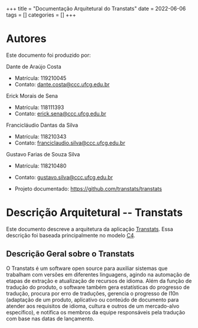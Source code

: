 +++
title = "Documentação Arquitetural do Transtats"
date = 2022-06-06
tags = []
categories = []
+++

# Autores

Este documento foi produzido por:

Dante de Araújo Costa
- Matrícula: 119210045
- Contato: dante.costa@ccc.ufcg.edu.br

Erick Morais de Sena
- Matrícula: 118111393
- Contato: erick.sena@ccc.ufcg.edu.br

Francicláudio Dantas da Silva
- Matrícula: 118210343
- Contato: franciclaudio.silva@ccc.ufcg.edu.br

Gustavo Farias de Souza Silva
- Matrícula: 118210480
- Contato: gustavo.silva@ccc.ufcg.edu.br

- Projeto documentado: https://github.com/transtats/transtats

# Descrição Arquitetural -- Transtats

Este documento descreve a arquitetura da aplicação [Transtats](https://github.com/transtats/transtats). Essa descrição foi baseada principalmente no modelo [C4](https://c4model.com/).

## Descrição Geral sobre o Transtats

O Transtats é um software open source para auxiliar sistemas que trabalham com versões em diferentes linguagens, agindo na automação de etapas de extração e atualização de recursos de idioma. Além da função de tradução do produto, o software também gera estatísticas do progresso de tradução, procura por erro de traduções, gerencia o progresso de I10n (adaptação de um produto, aplicativo ou conteúdo de documento para atender aos requisitos de idioma, cultura e outros de um mercado-alvo específico), e notifica os membros da equipe responsáveis pela tradução com base nas datas de lançamento.